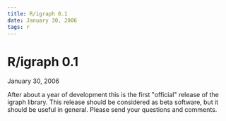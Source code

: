 ```yaml
---
title: R/igraph 0.1
date: January 30, 2006
tags: r
---
```


R/igraph 0.1
============

January 30, 2006

After about a year of development this is the first "official" release 
of the igraph library. This release should be considered as beta 
software, but it should be useful in general. Please send your 
questions and comments.


